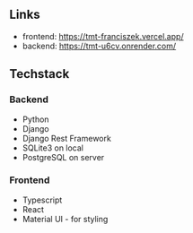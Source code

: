 ## Links
- frontend: https://tmt-franciszek.vercel.app/
- backend: https://tmt-u6cv.onrender.com/

## Techstack
### Backend
- Python
- Django
- Django Rest Framework
- SQLite3 on local
- PostgreSQL on server

### Frontend
- Typescript
- React
- Material UI - for styling
